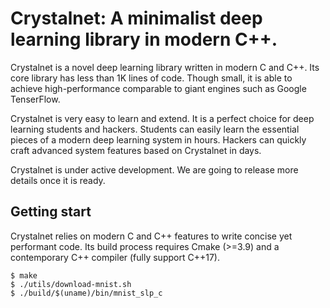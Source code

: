 # Crystalnet: A minimalist deep learning library in modern C++.

Crystalnet is a novel deep learning library written in modern C and C++. Its core library has less than 1K lines of code. Though small, it is able to achieve high-performance comparable to giant engines such as Google TenserFlow.

Crystalnet is very easy to learn and extend. It is a perfect choice for deep learning students and hackers. Students can easily learn the essential pieces of a modern deep learning system in hours. Hackers can quickly craft advanced system features based on Crystalnet in days.

Crystalnet is under active development. We are going to release more details once it is ready.

## Getting start

Crystalnet relies on modern C and C++ features to write concise yet performant code.
Its build process requires Cmake (>=3.9) and a contemporary C++ compiler (fully support C++17).

```
$ make
$ ./utils/download-mnist.sh
$ ./build/$(uname)/bin/mnist_slp_c
```
